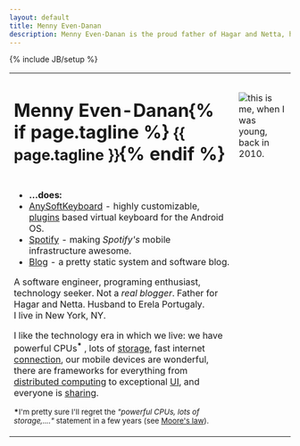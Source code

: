 ```yaml
---
layout: default
title: Menny Even-Danan
description: Menny Even-Danan is the proud father of Hagar and Netta, husband to Erela Portugaly. This is my software related page.
---
```

{% include JB/setup %}
<table itemscope itemtype="http://data-vocabulary.org/Person" border="0" class="bio">
<tr>
<td>
  <h1><span itemprop="name"><span itemprop="givenName">Menny</span> <span itemprop="familyName">Even-Danan</span></span>{% if page.tagline %} <small>{{ page.tagline }}</small>{% endif %}</h1>
</td>
<td><img class="bio-photo raised rotated" src="http://www.gravatar.com/avatar/fffa64472512e3e9df3519c06428224b?s=160" alt="this is me, when I was young, back in 2010." itemprop="image"/></td>
</tr>
<tr>
<td>
	<ul class="raised">
		<li><strong>&hellip;does:</strong></li>
		<li><a href="http://anysoftkeyboard.github.io" itemprop="affiliation">AnySoftKeyboard</a> - highly customizable, <a href="https://market.android.com/search?q=anysoftkeyboard&c=apps">plugins</a> based virtual keyboard for the Android OS.</li>
		<li><a href="https://www.spotify.com/us/" itemprop="affiliation">Spotify</a> - making <i>Spotify's</i> mobile infrastructure awesome.</li>
		<li><a href="/blog.html" itemprop="url">Blog</a> - a pretty static system and software blog.</li>
	</ul>
	<!-- not ready
	<ul class="raised">
		<li><strong>&hellip;finds interesting:</strong></li>
		<li><a href="http://www.google.com/reader/shared/mennyed" target="_blank">Reader</a> - articles from the web.</li>
		<li><a href="http://picasaweb.google.com/mennyed" target="_blank">Picasa</a> - photos from the world.</li>
		<li><a href="http://forrst.com/people/menny/posts" target="_blank">Forrst</a> - snippets from me and others.</li>
	</ul>
-->
<div class="bio-extra">
	<p>A <span itemprop="title">software engineer</span>, programing enthusiast, technology seeker. Not a <i>real blogger</i>. Father for <span itemprop="children">Hagar</span> and <span itemprop="children">Netta</span>. Husband to <span itemprop="spouse">Erela Portugaly.</span><br/>
	<span itemprop="address" itemscope
		  itemtype="http://data-vocabulary.org/Address">I live in <span itemprop="locality">New York</span>, <span itemprop="region">NY</span>.</span>
	</p>
	<p>I like the technology era in which we live: we have powerful CPUs<sup><b>*</b></sup> , lots of <a href="http://www.extremetech.com/computing/129183-how-big-is-the-cloud">storage</a>, fast internet <a href="http://www.bloomberg.com/slideshow/2013-07-23/top-20-where-to-find-the-world-s-fastest-internet.html">connection</a>, our mobile devices are wonderful, there are frameworks for everything from <a href="http://hadoop.apache.org/">distributed computing</a> to exceptional <a href="https://www.virag.si/2012/06/must-have-libraries-in-modern-android-developer-toolbox/">UI</a>, and everyone is <a href="https://github.com/menny">sharing</a>.
	</p>
	<p>
	<small><b>*</b>I'm pretty sure I'll regret the <i>"powerful CPUs, lots of storage,...."</i> statement in a few years (see <a href="http://en.wikipedia.org/wiki/Moore's_law" target="_blank">Moore's law</a>).</small>
</div>
</td>
</tr>
</table>




